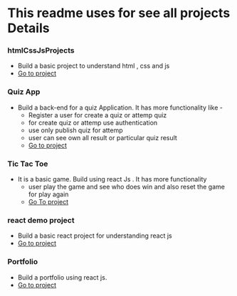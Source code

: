 # This readme uses for see all projects Details
### htmlCssJsProjects
   * Build a basic project to understand html , css and js
   * [Go to project](https://github.com/manish50kumar/Triweb_Learning/tree/master/projects/htmlCssJsProject)
### Quiz App
   * Build a back-end for a quiz Application. It has more functionality like -
       * Register a user for create a quiz or attemp quiz
       * for create quiz or attemp use authentication 
       * use only publish quiz for attemp
       * user can see own all result or particular quiz result
       * [Go to project](https://github.com/manish50kumar/Triweb_Learning/tree/master/projects/QuizAPP) 
### Tic Tac Toe
   * It is a basic game. Build using react Js . It has more functionality
       * user play the game and see who does win and also reset the game for play again
       * [Go To project](https://github.com/manish50kumar/Triweb_Learning/tree/master/projects/tic_tac_toe)
### react demo project
   * Build a basic react project for understanding react js
   * [Go to project](https://github.com/manish50kumar/Triweb_Learning/tree/master/projects/react%20demo%20projects/responsive_page)   
### Portfolio
   * Build a portfolio using react js.
   * [Go to project](https://github.com/manish50kumar/Triweb_Learning/tree/master/projects/portfolio)        

